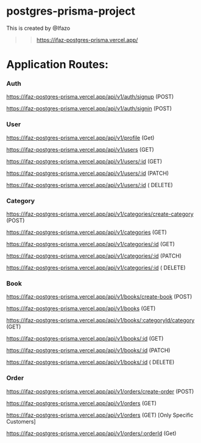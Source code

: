 # postgres-prisma-project
This is created by @Ifazo

>> https://ifaz-postgres-prisma.vercel.app/

# Application Routes:

### Auth

https://ifaz-postgres-prisma.vercel.app/api/v1/auth/signup (POST)

https://ifaz-postgres-prisma.vercel.app/api/v1/auth/signin (POST)

### User

https://ifaz-postgres-prisma.vercel.app/api/v1/profile (Get)

https://ifaz-postgres-prisma.vercel.app/api/v1/users (GET)

https://ifaz-postgres-prisma.vercel.app/api/v1/users/:id (GET)

https://ifaz-postgres-prisma.vercel.app/api/v1/users/:id (PATCH)

https://ifaz-postgres-prisma.vercel.app/api/v1/users/:id ( DELETE)

### Category

https://ifaz-postgres-prisma.vercel.app/api/v1/categories/create-category (POST) 

https://ifaz-postgres-prisma.vercel.app/api/v1/categories (GET)

https://ifaz-postgres-prisma.vercel.app/api/v1/categories/:id (GET)

https://ifaz-postgres-prisma.vercel.app/api/v1/categories/:id (PATCH)

https://ifaz-postgres-prisma.vercel.app/api/v1/categories/:id ( DELETE)

### Book

https://ifaz-postgres-prisma.vercel.app/api/v1/books/create-book (POST)

https://ifaz-postgres-prisma.vercel.app/api/v1/books (GET)

https://ifaz-postgres-prisma.vercel.app/api/v1/books/:categoryId/category (GET)

https://ifaz-postgres-prisma.vercel.app/api/v1/books/:id (GET)

https://ifaz-postgres-prisma.vercel.app/api/v1/books/:id (PATCH)

https://ifaz-postgres-prisma.vercel.app/api/v1/books/:id ( DELETE)

### Order

https://ifaz-postgres-prisma.vercel.app/api/v1/orders/create-order (POST)

https://ifaz-postgres-prisma.vercel.app/api/v1/orders (GET)

https://ifaz-postgres-prisma.vercel.app/api/v1/orders (GET) [Only Specific Customers]

https://ifaz-postgres-prisma.vercel.app/api/v1/orders/:orderId (Get)


